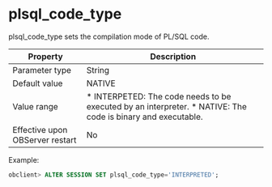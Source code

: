 plsql_code_type 
====================================

plsql_code_type sets the compilation mode of PL/SQL code. 


|            Property             |                                                                                             Description                                                                                             |
|---------------------------------|-----------------------------------------------------------------------------------------------------------------------------------------------------------------------------------------------------|
| Parameter type                  | String                                                                                                                                                                                              |
| Default value                   | NATIVE                                                                                                                                                                                              |
| Value range                     | * INTERPETED: The code needs to be executed by an interpreter.   * NATIVE: The code is binary and executable.    |
| Effective upon OBServer restart | No                                                                                                                                                                                                  |



Example:

```sql
obclient> ALTER SESSION SET plsql_code_type='INTERPRETED';
```


